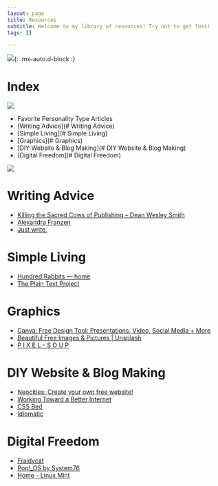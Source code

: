 ```yaml
---
layout: page
title: Resources
subtitle: Welcome to my library of resources! Try not to get lost!
tags: []

---
```

![](https://64.media.tumblr.com/460e90cbd60d50f37a59236acbd41a19/tumblr_orvdjmknOr1ucpx1qo2_r1_250.gif){: .mx-auto.d-block :}

# Index

![](http://fc02.deviantart.net/fs71/f/2013/172/3/a/heart_border__purple_black__by_revpixy-d6a0gve.gif)

* Favorite Personality Type Articles
* [Writing Advice](# Writing Advice)
* [Simple Living](# Simple Living)
* [Graphics](# Graphics)
* [DIY Website & Blog Making](# DIY Website & Blog Making)
* [Digital Freedom](# Digital Freedom)

![](http://fc02.deviantart.net/fs71/f/2013/172/3/a/heart_border__purple_black__by_revpixy-d6a0gve.gif)

# Writing Advice

* [Killing the Sacred Cows of Publishing – Dean Wesley Smith](https://www.deanwesleysmith.com/category/killing-the-sacred-cows-of-publishing/)
* [Alexandra Franzen](http://www.alexandrafranzen.com/)
* [Just write.](https://www.sarasoueidan.com/desk/just-write/)

# Simple Living

* [Hundred Rabbits — home](https://100r.co/site/home.html)
* [The Plain Text Project](https://plaintextproject.online/)

# Graphics

* [Canva: Free Design Tool: Presentations, Video, Social Media + More](https://www.canva.com/)
* [Beautiful Free Images & Pictures | Unsplash](https://unsplash.com/)
* [P I X E L - S O U P](https://pixel-soup.tumblr.com/)

# DIY Website & Blog Making

* [Neocities: Create your own free website!](https://neocities.org/)
* [Working Toward a Better Internet](https://sadgrl.online/)
* [CSS Bed](https://www.cssbed.com/)
* [Idiomatic](https://idiomatic.rosano.ca/)

# Digital Freedom

* [Fraidycat](https://fraidyc.at/)
* [Pop!_OS by System76](https://pop.system76.com/)
* [Home - Linux Mint](https://linuxmint.com/)